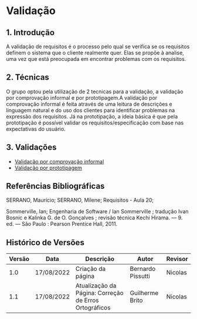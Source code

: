 # Validação

## 1. Introdução

A validação de requisitos é o processo pelo qual se verifica se os requisitos definem o sistema que o cliente realmente quer.
Elas se propõe à analise, uma vez que está preocupada em encontrar problemas com os requisitos.

## 2. Técnicas

O grupo optou pela utilização de 2 tecnicas para a validação, a validação por comprovação informal e por prototipagem.A
validação por comprovação informal é feita através de uma leitura de descrições e linguagem natural e do uso dos clientes
para identificar problemas na expressão dos requisitos. Já na prototipação, a ideia básica é que pela prototipação é possível
validar os requisitos/especificação com base nas expectativas do usuário.

## 3. Validações

- [Validação por comprovação informal](analise/validacoes/comprovacao_informal.md) <br>
- [Validação por prototipagem](analise/validacoes/valid_prototipagem.md)

## Referências Bibliográficas

SERRANO, Maurício; SERRANO, Milene; Requisitos - Aula 20;

Sommerville, Ian; Engenharia de Software / Ian Sommerville ; tradução Ivan Bosnic e Kalinka G.
de O. Gonçalves ; revisão técnica Kechi Hirama. — 9. ed. — São Paulo : Pearson Prentice Hall, 2011.

## Histórico de Versões

| Versão | Data       | Descrição                                             | Autor             | Revisor |
|--------|------------|-------------------------------------------------------|-------------------|---------|
| 1.0    | 17/08/2022 | Criação da página                                     | Bernardo Pissutti | Nicolas |
| 1.1    | 17/08/2022 | Atualização da Página: Correção de Erros Ortográficos | Guilherme Brito   | Nicolas |